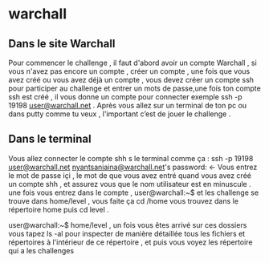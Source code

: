 # warchall

 ## Dans le site Warchall
Pour commencer le challenge , il faut d'abord avoir un compte Warchall , si vous n'avez pas encore un compte , créer un compte , une fois que vous avez créé ou vous avez déjà un compte , vous devez créer un compte ssh pour participer au challenge et entrer un mots de passe,une fois ton compte ssh est créé  , il vous donne un compte pour connecter exemple ssh -p 19198 user@warchall.net . Après vous allez sur un terminal de ton pc ou dans putty comme tu veux , l'important c’est de jouer le challenge .

## Dans le terminal

Vous allez connecter le compte shh s le terminal 
comme ça : 
ssh -p 19198 user@warchall.net
 nyantsaniaina@warchall.net's password: <- Vous entrez le mot de passe içi , le mot de que vous avez entré quand vous avez créé un compte shh , et assurez vous que le nom utilisateur est en minuscule .
une fois vous entrez dans le compte , user@warchall:~$ et les challenge se trouve dans home/level , vous faite ça cd /home vous trouvez dans le répertoire home puis cd level .

user@warchall:~$ home/level , un fois vous êtes arrivé sur ces dossiers vous tapez ls -al pour inspecter de manière détaillée tous les fichiers et répertoires à l'intérieur de ce répertoire , et puis vous voyez les répertoire qui a les challenges 

